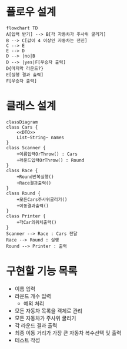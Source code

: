 # 플로우 설계
```mermaid
flowchart TD
A[입력 받기] --> B[각 자동차가 주사위 굴리기]
B --> C[값이 4 이상인 자동차는 전진]
C --> E
E --> D
D --> |no|B
D --> |yes|F[우승자 출력]
D{마지막 라운드?}
E[실행 결과 출력]
F[우승자 출력]
```
# 클래스 설계
```mermaid
classDiagram
class Cars {
	<<DTO>>
	List~String~ names
}
class Scanner {
	+이름입력OrThrow() : Cars
	+라운드입력OrThrow() : Round
}
class Race {
	+Round반복실행()
	+Race결과출력()
}
class Round {
	+모든Cars주사위굴리기()
	+이동결과출력()
}
class Printer {
	+각Car의위치출력()
}
Scanner --> Race : Cars 전달
Race --> Round : 실행
Round --> Printer : 출력
```
# 구현할 기능 목록
- 이름 입력
- 라운드 개수 입력
    - 예외 처리
- 모든 자동차 목록을 객체로 관리
- 모든 자동차가 주사위 굴리기
- 각 라운드 결과 출력
- 최종 이동 거리가 가장 큰 자동차 복수선택 및 출력
- 테스트 작성
